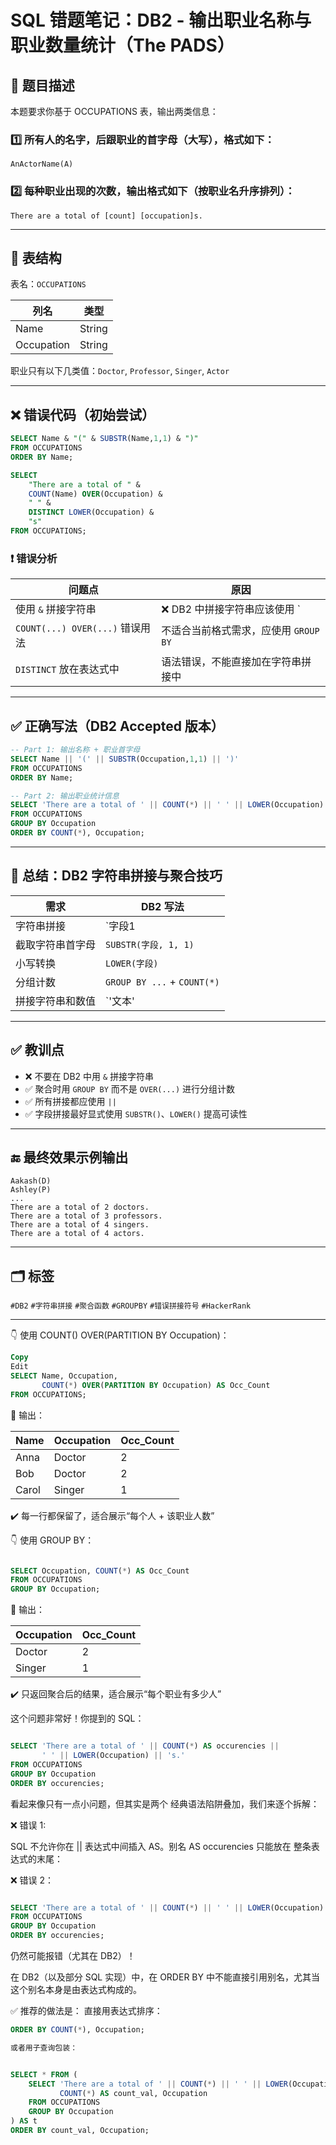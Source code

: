 
# SQL 错题笔记：DB2 - 输出职业名称与职业数量统计（The PADS）

## 📘 题目描述

本题要求你基于 OCCUPATIONS 表，输出两类信息：

### 1️⃣ 所有人的名字，后跟职业的首字母（大写），格式如下：
```
AnActorName(A)
```

### 2️⃣ 每种职业出现的次数，输出格式如下（按职业名升序排列）：
```
There are a total of [count] [occupation]s.
```

---

## 🧾 表结构

表名：`OCCUPATIONS`

| 列名       | 类型   |
| ---------- | ------ |
| Name       | String |
| Occupation | String |

职业只有以下几类值：`Doctor`, `Professor`, `Singer`, `Actor`

---

## ❌ 错误代码（初始尝试）

```sql
SELECT Name & "(" & SUBSTR(Name,1,1) & ")"
FROM OCCUPATIONS
ORDER BY Name;
```

```sql
SELECT
    "There are a total of " &
    COUNT(Name) OVER(Occupation) &
    " " &
    DISTINCT LOWER(Occupation) &
    "s"
FROM OCCUPATIONS;
```

### ❗ 错误分析

| 问题点                          | 原因                                        |
| ------------------------------- | ------------------------------------------- |
| 使用 `&` 拼接字符串             | ❌ DB2 中拼接字符串应该使用 `||` 而不是 `&` |
| `COUNT(...) OVER(...)` 错误用法 | 不适合当前格式需求，应使用 `GROUP BY`       |
| `DISTINCT` 放在表达式中         | 语法错误，不能直接加在字符串拼接中          |

---

## ✅ 正确写法（DB2 Accepted 版本）

```sql
-- Part 1: 输出名称 + 职业首字母
SELECT Name || '(' || SUBSTR(Occupation,1,1) || ')'
FROM OCCUPATIONS
ORDER BY Name;

-- Part 2: 输出职业统计信息
SELECT 'There are a total of ' || COUNT(*) || ' ' || LOWER(Occupation) || 's.'
FROM OCCUPATIONS
GROUP BY Occupation
ORDER BY COUNT(*), Occupation;
```

---

## 🧠 总结：DB2 字符串拼接与聚合技巧

| 需求             | DB2 写法                       |
| ---------------- | ------------------------------ |
| 字符串拼接       | `字段1 || 字段2`               |
| 截取字符串首字母 | `SUBSTR(字段, 1, 1)`           |
| 小写转换         | `LOWER(字段)`                  |
| 分组计数         | `GROUP BY ...` + `COUNT(*)`    |
| 拼接字符串和数值 | `'文本' || COUNT(*) || '文本'` |

---

## ✅ 教训点

- ❌ 不要在 DB2 中用 `&` 拼接字符串
- ✅ 聚合时用 `GROUP BY` 而不是 `OVER(...)` 进行分组计数
- ✅ 所有拼接都应使用 `||`
- ✅ 字段拼接最好显式使用 `SUBSTR()`、`LOWER()` 提高可读性

---

## 🔚 最终效果示例输出

```
Aakash(D)
Ashley(P)
...
There are a total of 2 doctors.
There are a total of 3 professors.
There are a total of 4 singers.
There are a total of 4 actors.
```

---

## 🗂️ 标签

`#DB2` `#字符串拼接` `#聚合函数` `#GROUPBY` `#错误拼接符号` `#HackerRank`

---
👇 使用 COUNT() OVER(PARTITION BY Occupation)：
```sql
Copy
Edit
SELECT Name, Occupation,
       COUNT(*) OVER(PARTITION BY Occupation) AS Occ_Count
FROM OCCUPATIONS;
```
📌 输出：

| Name  | Occupation | Occ_Count |
| :---- | :--------- | :-------- |
| Anna  | Doctor     | 2         |
| Bob   | Doctor     | 2         |
| Carol | Singer     | 1         |

✔️ 每一行都保留了，适合展示“每个人 + 该职业人数”

👇 使用 GROUP BY：
```sql

SELECT Occupation, COUNT(*) AS Occ_Count
FROM OCCUPATIONS
GROUP BY Occupation;
```
📌 输出：

| Occupation | Occ_Count |
| :--------- | :-------- |
| Doctor     | 2         |
| Singer     | 1         |

✔️ 只返回聚合后的结果，适合展示“每个职业有多少人”


这个问题非常好！你提到的 SQL：

```sql

SELECT 'There are a total of ' || COUNT(*) AS occurencies ||
       ' ' || LOWER(Occupation) || 's.'
FROM OCCUPATIONS
GROUP BY Occupation
ORDER BY occurencies;
```
看起来像只有一点小问题，但其实是两个 经典语法陷阱叠加，我们来逐个拆解：

❌ 错误 1:

SQL 不允许你在 || 表达式中间插入 AS。别名 AS occurencies 只能放在 整条表达式的末尾：

❌ 错误 2：

```sql

SELECT 'There are a total of ' || COUNT(*) || ' ' || LOWER(Occupation) || 's.' AS occurencies
FROM OCCUPATIONS
GROUP BY Occupation
ORDER BY occurencies;
```
仍然可能报错（尤其在 DB2）！

在 DB2（以及部分 SQL 实现）中，在 ORDER BY 中不能直接引用别名，尤其当这个别名本身是由表达式构成的。

✅ 推荐的做法是：
直接用表达式排序：

```sql
ORDER BY COUNT(*), Occupation;

或者用子查询包装：


SELECT * FROM (
    SELECT 'There are a total of ' || COUNT(*) || ' ' || LOWER(Occupation) || 's.' AS occurencies,
           COUNT(*) AS count_val, Occupation
    FROM OCCUPATIONS
    GROUP BY Occupation
) AS t
ORDER BY count_val, Occupation;

